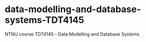 # data-modelling-and-database-systems-TDT4145
NTNU course TDT4145 - Data Modelling and Database Systems
